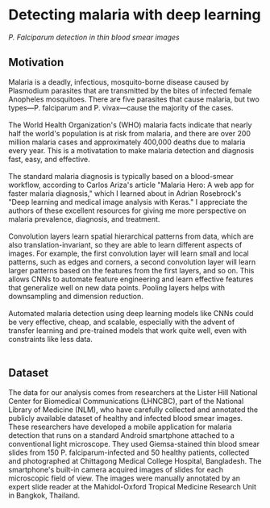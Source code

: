 # Detecting malaria with deep learning
<i> P. Falciparum detection in thin blood smear images </i>
</br>
## Motivation </br>
Malaria is a deadly, infectious, mosquito-borne disease caused by Plasmodium parasites that are transmitted by the bites of infected female Anopheles mosquitoes. There are five parasites that cause malaria, but two types—P. falciparum and P. vivax—cause the majority of the cases.
</br>
</br>
The World Health Organization's (WHO) malaria facts indicate that nearly half the world's population is at risk from malaria, and there are over 200 million malaria cases and approximately 400,000 deaths due to malaria every year. This is a motivatation to make malaria detection and diagnosis fast, easy, and effective.
</br></br>
The standard malaria diagnosis is typically based on a blood-smear workflow, according to Carlos Ariza's article "Malaria Hero: A web app for faster malaria diagnosis," which I learned about in Adrian Rosebrock's "Deep learning and medical image analysis with Keras." I appreciate the authors of these excellent resources for giving me more perspective on malaria prevalence, diagnosis, and treatment.
</br></br>
Convolution layers learn spatial hierarchical patterns from data, which are also translation-invariant, so they are able to learn different aspects of images. For example, the first convolution layer will learn small and local patterns, such as edges and corners, a second convolution layer will learn larger patterns based on the features from the first layers, and so on. This allows CNNs to automate feature engineering and learn effective features that generalize well on new data points. Pooling layers helps with downsampling and dimension reduction.
</br></br>
Automated malaria detection using deep learning models like CNNs could be very effective, cheap, and scalable, especially with the advent of transfer learning and pre-trained models that work quite well, even with constraints like less data.
</br></br>
## Dataset </br>
The data for our analysis comes from researchers at the Lister Hill National Center for Biomedical Communications (LHNCBC), part of the National Library of Medicine (NLM), who have carefully collected and annotated the publicly available dataset of healthy and infected blood smear images. These researchers have developed a mobile application for malaria detection that runs on a standard Android smartphone attached to a conventional light microscope. They used Giemsa-stained thin blood smear slides from 150 P. falciparum-infected and 50 healthy patients, collected and photographed at Chittagong Medical College Hospital, Bangladesh. The smartphone's built-in camera acquired images of slides for each microscopic field of view. The images were manually annotated by an expert slide reader at the Mahidol-Oxford Tropical Medicine Research Unit in Bangkok, Thailand.




